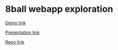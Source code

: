 # 8ball webapp exploration

[Demo link](https://cse110-sp23-group02.github.io/8ball/)

[Presentation link](https://docs.google.com/presentation/d/1Rsrfo7k-dmZVQies2nMG_A-j4Fb_XrC9pPbf46Mxsl8/edit?usp=sharing)

[Repo link](https://github.com/cse110-sp23-group02/8ball)
